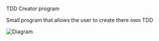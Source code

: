 TDD Creator program

Small program that allows the user to create there own TDD

![Diagram](/images/picture.png)
